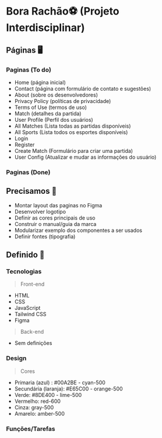 # Bora Rachão⚽ (Projeto Interdisciplinar)

## Páginas 🖥️

### Paginas (To do)

- Home (página inicial)
- Contact (página com formulário de contato e sugestões)
- About (sobre os desenvolvedores)
- Privacy Policy (políticas de privacidade)
- Terms of Use (termos de uso)
- Match (detalhes da partida)
- User Profile (Perfil dos usuários)
- All Matches (Lista todas as partidas disponíveis)
- All Sports (Lista todos os esportes disponíveis)
- Login
- Register
- Create Match (Formulário para criar uma partida)
- User Config (Atualizar e mudar as informações do usuário)

### Paginas (Done)

## Precisamos 📌

- Montar layout das paginas no Figma
- Desenvolver logotipo
- Definir as cores principais de uso
- Construir o manual/guia da marca
- Modularizar exemplo dos componentes a ser usados
- Definir fontes (tipografia)

## Definido 🤝

### Tecnologias

> Front-end
- HTML
- CSS
- JavaScript
- Tailwind CSS
- Figma

> Back-end

- Sem definições

### Design

> Cores

- Primaria (azul) : #00A2BE - cyan-500
- Secundária (laranja): #E65C00 - orange-500
- Verde: #8DE400 - lime-500
- Vermelho: red-600
- Cinza: gray-500
- Amarelo: amber-500

### Funções/Tarefas
